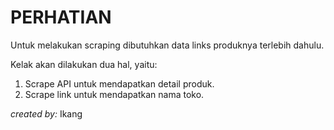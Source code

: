 # PERHATIAN

Untuk melakukan scraping dibutuhkan data links produknya terlebih dahulu.

Kelak akan dilakukan dua hal, yaitu:

1. Scrape API untuk mendapatkan detail produk.
2. Scrape link untuk mendapatkan nama toko.

_created by:_ Ikang